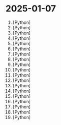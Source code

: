 # 2025-01-07

1. [](https://github.comundefined "😎高稳定、🧩支持扩展、🦄多模态的 ChatGPT QQ / QQ频道 / One Bot 机器人🤖 | 支持 OpenAI GPT、Dify、Claude、Gemini、gpt4free、Ollama、Gitee AI、DeepSeek、Moonshot、ChatGLM、xAI 等 LLM 的 QQ / QQ频道 / OneBot 机器人 / Agent 平台；原名 QChatGPT") [Python]
2. [](https://github.comundefined "🚀「Douyin_TikTok_Download_API」是一个开箱即用的高性能异步抖音、快手、TikTok、Bilibili数据爬取工具，支持API调用，在线批量解析及下载。") [Python]
3. [](https://github.comundefined "OCR software, free and offline. 开源、免费的离线OCR软件。支持截屏/批量导入图片，PDF文档识别，排除水印/页眉页脚，扫描/生成二维码。内置多国语言库。") [Python]
4. [](https://github.comundefined "A股自动选股程序，实现了海龟交易法则、缠中说禅牛市买点，以及其他若干种技术形态") [Python]
5. [](https://github.comundefined "基于大模型搭建的聊天机器人，同时支持 微信公众号、企业微信应用、飞书、钉钉 等接入，可选择GPT3.5/GPT-4o/GPT-o1/ Claude/文心一言/讯飞星火/通义千问/ Gemini/GLM-4/Claude/Kimi/LinkAI，能处理文本、语音和图片，访问操作系统和互联网，支持基于自有知识库进行定制企业智能客服。") [Python]
6. [](https://github.comundefined "翻墙-科学上网、自由上网、免费科学上网、免费翻墙、fanqiang、油管youtube/视频下载、软件、VPN、一键翻墙浏览器，vps一键搭建翻墙服务器脚本/教程，免费shadowsocks/ss/ssr/v2ray/goflyway账号/节点，翻墙梯子，电脑、手机、iOS、安卓、windows、Mac、Linux、路由器翻墙、科学上网、youtube视频下载、youtube油管镜像/免翻墙网站、美区apple id共享账号、翻墙-科学上网-梯子") [Python]
7. [](https://github.comundefined "Chinese version of CLIP which achieves Chinese cross-modal retrieval and representation generation.") [Python]
8. [](https://github.comundefined "《动手学深度学习》：面向中文读者、能运行、可讨论。中英文版被70多个国家的500多所大学用于教学。") [Python]
9. [](https://github.comundefined "TeleChat: 🤖️ an AI chat Telegram bot can Web Search Powered by GPT-3.5/4/4 Turbo/4o, DALL·E 3, Groq, Gemini 1.5 Pro/Flash and the official Claude2.1/3/3.5 API using Python on Zeabur, fly.io and Replit.") [Python]
10. [](https://github.comundefined "基于flet的一款windows桌面应用，实现了浏览图片、音乐、小说、漫画、各种资源的功能。") [Python]
11. [](https://github.comundefined "🚀🚀🚀feapder is an easy to use, powerful crawler framework | feapder是一款上手简单，功能强大的Python爬虫框架。内置AirSpider、Spider、TaskSpider、BatchSpider四种爬虫解决不同场景的需求。且支持断点续爬、监控报警、浏览器渲染、海量数据去重等功能。更有功能强大的爬虫管理系统feaplat为其提供方便的部署及调度") [Python]
12. [](https://github.comundefined "中文独立博客列表") [Python]
13. [](https://github.comundefined "中文 NLP 预处理、解析工具包，准确、高效、易用 A Chinese NLP Preprocessing & Parsing Package www.jionlp.com") [Python]
14. [](https://github.comundefined "微信机器人，接入Gemini、ChatGPT、ChatGLM、讯飞星火、Tigerbot；成语接龙、天气预报、新闻摘要、定时任务。") [Python]
15. [](https://github.comundefined "📄 Awesome OCR multiple programing languages toolkits based on ONNXRuntime, OpenVINO and PaddlePaddle.") [Python]
16. [](https://github.comundefined "TikTok 发布/喜欢/合辑/直播/视频/图集/音乐；抖音发布/喜欢/收藏/收藏夹/视频/图集/实况/直播/音乐/合集/评论/账号/搜索/热榜数据采集工具") [Python]
17. [](https://github.comundefined "text2vec, text to vector. 文本向量表征工具，把文本转化为向量矩阵，实现了Word2Vec、RankBM25、Sentence-BERT、CoSENT等文本表征、文本相似度计算模型，开箱即用。") [Python]
18. [](https://github.comundefined "🚀 一键部署！真正的 AI 聊天机器人！支持ChatGPT、文心一言、讯飞星火、Bing、Bard、ChatGLM、POE，多账号，人设调教，虚拟女仆、图片渲染、语音发送 | 支持 QQ、Telegram、Discord、微信 等平台") [Python]
19. [](https://github.comundefined "😘 让你“爱”上 GitHub，解决访问时图裂、加载慢的问题。（无需安装）") [Python]
